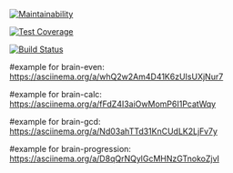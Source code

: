 [![Maintainability](https://api.codeclimate.com/v1/badges/a99a88d28ad37a79dbf6/maintainability)](https://codeclimate.com/github/codeclimate/codeclimate/maintainability)


[![Test Coverage](https://api.codeclimate.com/v1/badges/a99a88d28ad37a79dbf6/test_coverage)](https://codeclimate.com/github/codeclimate/codeclimate/test_coverage)


[![Build Status](https://travis-ci.com/JhonnyT18/python-project-lvl1.svg?branch=master)](https://travis-ci.com/JhonnyT18/python-project-lvl1)


#example for brain-even:
https://asciinema.org/a/whQ2w2Am4D41K6zUIsUXjNur7


#example for brain-calc:
https://asciinema.org/a/fFdZ4I3aiOwMomP6I1PcatWqy


#example for brain-gcd:
https://asciinema.org/a/Nd03ahTTd31KnCUdLK2LjFv7y

#example for brain-progression:
https://asciinema.org/a/D8qQrNQylGcMHNzGTnokoZjvI